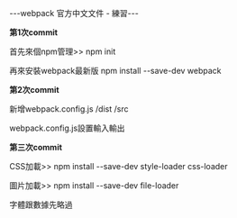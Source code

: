 ---webpack 官方中文文件 - 練習---

**第1次commit**

首先來個npm管理>>
npm init

再來安裝webpack最新版
npm install --save-dev webpack

**第2次commit**

新增webpack.config.js /dist /src

webpack.config.js設置輸入輸出

**第三次commit**

CSS加載>>
npm install --save-dev style-loader css-loader

圖片加載>>
npm install --save-dev file-loader

字體跟數據先略過